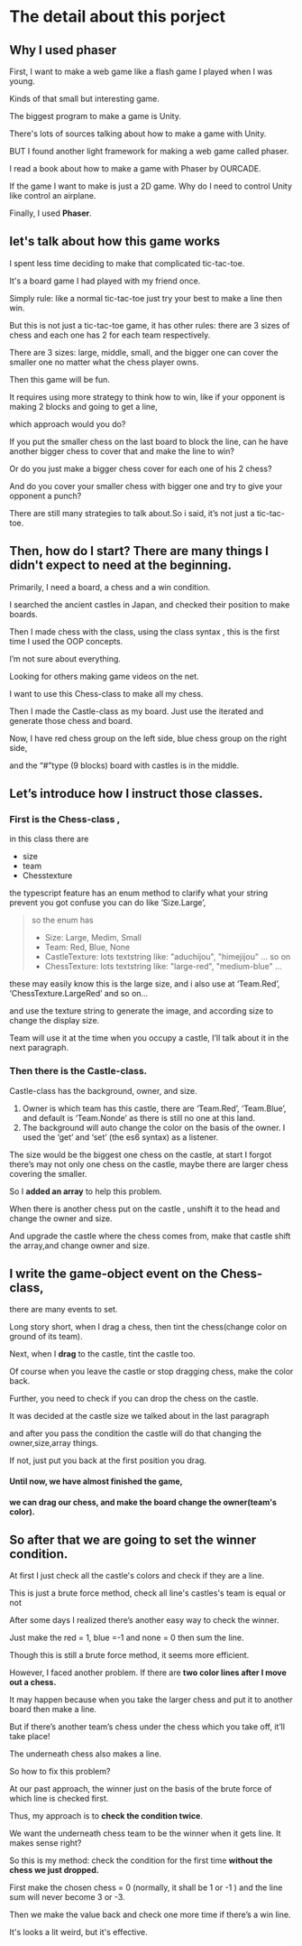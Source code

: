 The detail about this porject
===============

Why I used phaser
---------------
First, I want to make a web game like a flash game I played when I was young. 

Kinds of that small but interesting game.

The biggest program to make a game is Unity. 

There's lots of sources talking about how to make a game with Unity.

BUT I found another light framework for making a web game called phaser. 

I read a book about how to make a game with Phaser by OURCADE.

If the game I want to make is just a 2D game. Why do I need to control Unity like control an airplane. 

Finally, I used **Phaser**.


let's talk about how this game works  
---------------
I spent less time deciding to make that complicated tic-tac-toe. 

It's a board game I had played with my friend once. 

Simply rule: like a normal tic-tac-toe just try your best to make a line then win.

But this is not just a tic-tac-toe game, it has other rules: there are 3 sizes of chess and each one has 2 for each team respectively.

There are 3 sizes: large, middle, small, and the bigger one can cover the smaller one no matter what the chess player owns. 

Then this game will be fun. 

It requires using more strategy to think how to win, like if your opponent is making 2 blocks and going to get a line, 

which approach would you do? 

If you put the smaller chess on the last board to block the line, can he have another bigger chess to cover that and make the line to win? 

Or do you just make a bigger chess cover for each one of his 2 chess? 

And do you cover your smaller chess with bigger one and try to give your opponent a punch?

There are still many strategies to talk about.So i said, it’s not just a tic-tac-toe.

Then, how do I start? There are many things I didn't expect to need at the beginning. 
---------------
Primarily, I need a board, a chess and a win condition. 

I searched the ancient castles in Japan, and checked their position to make boards. 

Then I made chess with the class, using the class syntax , this is the first time I used the OOP concepts. 

I’m not sure about everything. 

Looking for others making game videos on  the net. 

I want to use this Chess-class to make all my chess. 

Then I made the Castle-class as my board. Just use the iterated and generate those chess and board.

Now, I have red chess group on the left side, blue chess group on the right side, 

and the “#”type (9 blocks) board with castles is in the middle. 
	
Let’s introduce how I instruct those classes. 
---------------
### First is the Chess-class ,
in this class there are 
- size 
- team 
- Chesstexture  

the typescript feature has an enum method to clarify what your string prevent you got confuse you can do like ‘Size.Large’, 
> so the enum has 
>- Size: Large, Medim, Small
>- Team: Red, Blue, None
>- CastleTexture: lots textstring like:  "aduchijou", "himejijou" ... so on
>- ChessTexture: lots textstring like: "large-red", "medium-blue" ...

these may easily know this is the large size, and i also use at ‘Team.Red’, ‘ChessTexture.LargeRed’ and so on… 

and use the texture string  to generate the image, and according size to change the display size. 

Team will use it at the time when you occupy a castle, I’ll talk about it in the next paragraph.
	
### Then there is the Castle-class. 
Castle-class has the background, owner, and size.

1. Owner is which team has this castle, there are ‘Team.Red’, ‘Team.Blue’, and default is ‘Team.Nonde’ as there is still no one at this land. 
2. The background will auto change the color on the basis of the owner. I used the ‘get’ and ‘set’ (the es6 syntax)  as a listener. 

The size would be the biggest one chess on the castle, at start I forgot there’s may not only one chess on the castle, 
maybe there are larger chess covering the smaller. 

So I **added an array** to help this problem.  

When there is another chess put on the castle , unshift it to the head and change the owner and size.

And upgrade the castle where the chess comes from, make that castle shift the array,and change owner and size.

I write the game-object event  on the Chess-class,
--------------- 
there are many events to set.

Long story short, when I drag a chess, then tint the chess(change color on ground of its team). 

Next, when I **drag** to the castle, tint the castle too. 

Of course when you leave the castle or stop dragging chess, make the color back. 

Further, you need to check if you can drop the chess on the castle. 

It was decided at the castle size we talked about in the last paragraph 

and after you pass the condition the castle will do that changing the owner,size,array things.


If not, just put you back at the first position you drag.


#### Until now, we have almost finished the game, 
#### we can drag our chess, and make the board change the owner(team's color). 


So after that we are going to set the winner condition.
--------------- 

At first I just check all the castle's colors and check if they are a line.

This is just a brute force method, check all line's castles's team is equal or not 

After some days I realized there’s another easy way to check the winner. 

Just make the red = 1, blue =-1 and none = 0 then sum the line. 

Though this is still a brute force method, it seems more efficient. 

However, I faced another problem. If there are **two color lines after I move out a chess.** 

It may happen because when you take the larger chess and put it to another board then make a line.

But if there’s another team’s chess under the chess which you take off, it’ll take place! 

The underneath chess also makes a line. 

So how to fix this problem? 

At our past approach, the winner just on the basis of the brute force of which line is checked first. 

Thus, my approach is to **check the condition twice**. 

We want the underneath chess team to be the winner when it gets line. It makes sense right?

So this is my method: check the condition for the first time **without the chess we just dropped.** 

First make the chosen chess = 0 (normally, it shall be 1 or -1 ) and the line sum will never become 3 or -3. 

Then we make the value back and check one more time if there’s a win line.

It's looks a lit weird, but it's effective.
